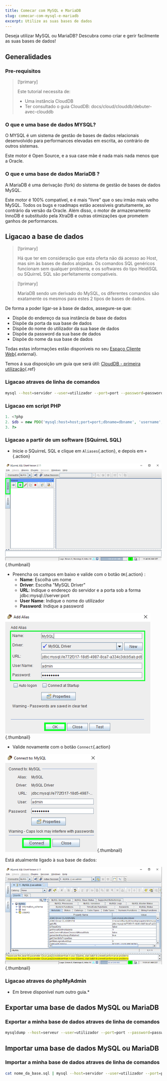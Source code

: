 ```yaml
---
title: Comecar com MySQL e MariaDB
slug: comecar-com-mysql-e-mariadb
excerpt: Utilize as suas bases de dados
---
```


Deseja utilizar MySQL ou MariaDB? Descubra como criar e gerir facilmente as suas bases de dados!


## Generalidades

### Pre-requisitos


> [!primary]
>
> Este tutorial necessita de:
> - Uma instância CloudDB
> - Ter consultado o guia CloudDB: docs/cloud/clouddb/debuter-avec-clouddb
>

### O que e uma base de dados MYSQL?
O MYSQL é um sistema de gestão de bases de dados relacionais desenvolvido para performances elevadas em escrita, ao contrário de outros sistemas.

Este motor é Open Source, e a sua case mãe é nada mais nada menos que a Oracle.


### O que e uma base de dados MariaDB ?
A MariaDB é uma derivação (fork) do sistema de gestão de bases de dados MySQL.

Este motor é 100% compatível, e é mais "livre" que o seu irmão mais velho MySQL. Todos os bugs e roadmaps estão acessíveis gratuitamente, ao contrário da versão da Oracle. Além disso, o motor de armazenamento InnoDB é substituído pela XtraDB e outras otimizações que prometem ganhos de performances.


## Ligacao a base de dados


> [!primary]
>
> Há que ter em consideração que esta oferta não dá acesso ao Host, mas sim às bases de dados alojadas. Os comandos SQL genéricos funcionam sem qualquer problema, e os softwares do tipo HeidiSQL ou SQuirreL SQL são perfeitamente compatíveis.
> 



> [!primary]
>
> MariaDB sendo um derivado do MySQL, os diferentes comandos são exatamente os mesmos para estes 2 tipos de bases de dados.
> 

De forma a poder ligar-se à base de dados, assegure-se que:

- Dispõe do endereço da sua instância de base de dados
- Dispõe da porta da sua base de dados
- Dispõe do nome do utilizador da sua base de dados
- Dispõe da password da sua base de dados
- Dispõe do nome da sua base de dados

Todas estas informações estão disponíveis no seu [Espaço Cliente Web](https://www.ovh.com/manager/web/){.external}.

Temos á sua disposição um guia que será útil: [CloudDB - primeira utilização](../starting_with_clouddb/guide.pt-pt.md){.ref}


### Ligacao atraves de linha de comandos

```bash
mysql --host=servidor --user=utilizador --port=port --password=password nome_da_base
```


### Ligacao em script PHP

```php
1. <?php
2. $db = new PDO('mysql:host=host;port=port;dbname=dbname', 'username', 'password');
3. ?>
```


### Ligacao a partir de um software (SQuirreL SQL)
- Inicie o SQuirreL SQL e clique em `Aliases`{.action}, e depois em `+`{.action}


![launch SQuirreL SQL](images/1.PNG){.thumbnail}

- Preencha os campos em baixo e valide com o botão `OK`{.action} :
    - **Name**: Escolha um nome
    - **Driver**: Escolha "MySQL Driver"
    - **URL**: Indique o endereço do servidor e a porta sob a forma jdbc:mysql://server:port
    - **User Name**: Indique o nome do utilizador
    - **Password**: Indique a password


![config connection](images/2.PNG){.thumbnail}

- Valide novamente com o botão `Connect`{.action}


![valid connection](images/3.PNG){.thumbnail}

Está atualmente ligado à sua base de dados:


![config connection](images/4.PNG){.thumbnail}


### Ligacao atraves do phpMyAdmin
- Em breve disponível num outro guia.*


## Exportar uma base de dados MySQL ou MariaDB

### Exportar a minha base de dados atraves de linha de comandos

```bash
mysqldump --host=serveur --user=utilizador --port=port --password=password nom_da_base > nome_da_base.sql
```


## Importar uma base de dados MySQL ou MariaDB

### Importar a minha base de dados atraves de linha de comandos

```bash
cat nome_da_base.sql | mysql --host=servidor --user=utilizador --port=port --password=password nome_da_base
```